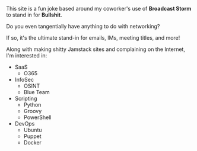 This site is a fun joke based around my coworker's use of **Broadcast Storm** to stand in for **Bullshit**.

Do you even tangentially have anything to do with networking?

If so, it's the ultimate stand-in for emails, IMs, meeting titles, and more!

Along with making shitty Jamstack sites and complaining on the Internet, I'm interested in:

- SaaS
    - O365
- InfoSec
    - OSINT
    - Blue Team
- Scripting
    - Python
    - Groovy
    - PowerShell
- DevOps
    - Ubuntu
    - Puppet
    - Docker

